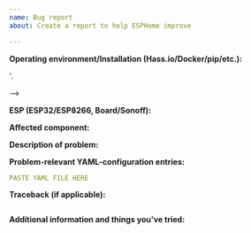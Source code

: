 ```yaml
---
name: Bug report
about: Create a report to help ESPHome improve

---
```


<!-- Thanks for reporting a bug for this project. READ THIS FIRST:

- Provide as many details as possible. Simply saying "X gives bug" or "X gives error" is not enough!
- Paste logs, configuration sample and code into the backticks (```).
- Read through the template carefully and fill out all missing details.
- Please also search for similar issues in this issue tracker first and read through the ESPHome FAQ.

DO NOT DELETE ANY TEXT from this template! Otherwise the issue may be closed without a comment.
-->

**Operating environment/Installation (Hass.io/Docker/pip/etc.):**
<!--
Please provide details about your environment below the '-->'.
-->

**ESP (ESP32/ESP8266, Board/Sonoff):**
<!--
Please provide details about which ESP you're using below.
-->

**Affected component:**
<!--
Please add the link to the documentation at https://esphome.io/index.html of the component in question.
-->


**Description of problem:**


**Problem-relevant YAML-configuration entries:**
```yaml
PASTE YAML FILE HERE

```

**Traceback (if applicable):**
<!--
Please copy the traceback here if compilation is failing. If possible, also connect to the ESP over USB and copy its logs into the backticks.
-->
```

```

**Additional information and things you've tried:**
